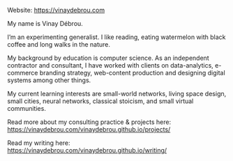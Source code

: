 Website: https://vinaydebrou.com

My name is Vinay Débrou.

I’m an experimenting generalist. I like reading, eating watermelon with black coffee and long walks in the nature.

My background by education is computer science. As an independent contractor and consultant, I have worked with clients on data-analytics, e-commerce branding strategy, web-content production and designing digital systems among other things.

My current learning interests are small-world networks, living space design, small cities, neural networks, classical stoicism, and small virtual communities.

Read more about my consulting practice & projects here: https://vinaydebrou.com/vinaydebrou.github.io/projects/

Read my writing here: https://vinaydebrou.com/vinaydebrou.github.io/writing/
